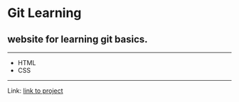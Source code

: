 # Git Learning 
## website for learning git basics. 
--- 

- HTML
- CSS
---
Link: [link to project](https://ehaboo.github.io/Git-learning/)
